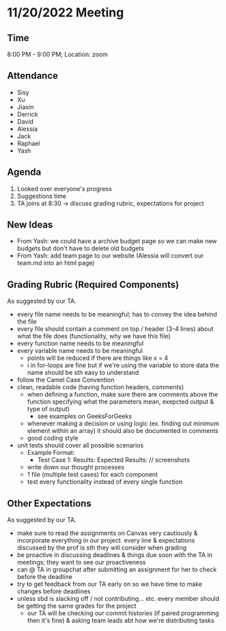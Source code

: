 # 11/20/2022 Meeting 

## Time
8:00 PM - 9:00 PM; Location: zoom 

## Attendance
- Sisy
- Xu
- Jiaxin
- Derrick
- David
- Alessia
- Jack
- Raphael
- Yash

## Agenda
1. Looked over everyone's progress
2. Suggestions time
3. TA joins at 8:30 -> discuss grading rubric, expectations for project

## New Ideas
- From Yash: we could have a archive budget page so we can make new budgets but don't have to delete old budgets
- From Yash: add team page to our website (Alessia will convert our team.md into an html page)

## Grading Rubric (Required Components)
As suggested by our TA.

- every file name needs to be meaningful; has to convey the idea behind the file
- every file should contain a comment on top / header (3-4 lines) about what the file does (functionality, why we have this file)
- every function name needs to be meaningful
- every variable name needs to be meaningful
  - points will be reduced if there are things like x = 4
  - i in for-loops are fine but if we're using the variable to store data the name should be sth easy to understand
- follow the Camel Case Convention
- clean, readable code (having function headers, comments)
  - when defining a function, make sure there are comments above the function specifying what the parameters mean, exepcted output & type of output)
    - see examples on GeeksForGeeks
  - whenever making a decision or using logic (ex. finding out minimum element within an array) it should also be documented in comments
  - good coding style
- unit tests should cover all possible scenarios
  - Example Format:
    - Test Case 1:
      Results:
      Expected Results:
      // screenshots
  - write down our thought processes
  - 1 file (multiple test cases) for each component
  - test every functionality instead of every single function

## Other Expectations
As suggested by our TA.

- make sure to read the assignments on Canvas very cautiously & incorporate everything in our project. every line & expectations discussed by the prof is sth they will consider when grading
- be proactive in discussing deadlines & things due soon with the TA in meetings; they want to see our proactiveness
- can @ TA in groupchat after submitting an assignment for her to check before the deadline
- try to get feedback from our TA early on so we have time to make changes before deadlines
- unless sbd is slacking off / not contributing... etc. every member should be getting the same grades for the project
  - our TA will be checking our commit histories (if paired programming then it's fine) & asking team leads abt how we're distributing tasks
